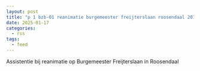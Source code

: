 ```yaml
---
layout: post
title: "p 1 bzb-01 reanimatie burgemeester freijterslaan roosendaal 201342"
date: 2025-01-17
categories: 
  - rss
tags: 
  - feed
---
```


Assistentie bij reanimatie op Burgemeester Freijterslaan in Roosendaal
